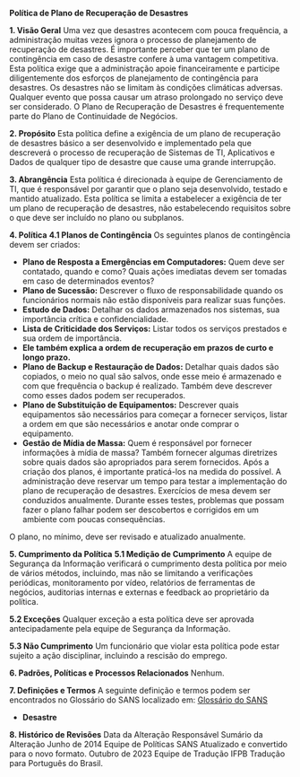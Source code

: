 **Política de Plano de Recuperação de Desastres**

**1. Visão Geral**
Uma vez que desastres acontecem com pouca frequência, a administração muitas vezes ignora o processo de planejamento de recuperação de desastres. É importante perceber que ter um plano de contingência em caso de desastre confere à <Nome da Empresa> uma vantagem competitiva. Esta política exige que a administração apoie financeiramente e participe diligentemente dos esforços de planejamento de contingência para desastres. Os desastres não se limitam às condições climáticas adversas. Qualquer evento que possa causar um atraso prolongado no serviço deve ser considerado. O Plano de Recuperação de Desastres é frequentemente parte do Plano de Continuidade de Negócios.

**2. Propósito**
Esta política define a exigência de um plano de recuperação de desastres básico a ser desenvolvido e implementado pela <Nome da Empresa> que descreverá o processo de recuperação de Sistemas de TI, Aplicativos e Dados de qualquer tipo de desastre que cause uma grande interrupção.

**3. Abrangência**
Esta política é direcionada à equipe de Gerenciamento de TI, que é responsável por garantir que o plano seja desenvolvido, testado e mantido atualizado. Esta política se limita a estabelecer a exigência de ter um plano de recuperação de desastres, não estabelecendo requisitos sobre o que deve ser incluído no plano ou subplanos.

**4. Política**
**4.1 Planos de Contingência**
Os seguintes planos de contingência devem ser criados:
- **Plano de Resposta a Emergências em Computadores:** Quem deve ser contatado, quando e como? Quais ações imediatas devem ser tomadas em caso de determinados eventos?
- **Plano de Sucessão:** Descrever o fluxo de responsabilidade quando os funcionários normais não estão disponíveis para realizar suas funções.
- **Estudo de Dados:** Detalhar os dados armazenados nos sistemas, sua importância crítica e confidencialidade.
- **Lista de Criticidade dos Serviços:** Listar todos os serviços prestados e sua ordem de importância.
- **Ele também explica a ordem de recuperação em prazos de curto e longo prazo.**
- **Plano de Backup e Restauração de Dados:** Detalhar quais dados são copiados, o meio no qual são salvos, onde esse meio é armazenado e com que frequência o backup é realizado. Também deve descrever como esses dados podem ser recuperados.
- **Plano de Substituição de Equipamentos:** Descrever quais equipamentos são necessários para começar a fornecer serviços, listar a ordem em que são necessários e anotar onde comprar o equipamento.
- **Gestão de Mídia de Massa:** Quem é responsável por fornecer informações à mídia de massa? Também fornecer algumas diretrizes sobre quais dados são apropriados para serem fornecidos.
Após a criação dos planos, é importante praticá-los na medida do possível. A administração deve reservar um tempo para testar a implementação do plano de recuperação de desastres. Exercícios de mesa devem ser conduzidos anualmente. Durante esses testes, problemas que possam fazer o plano falhar podem ser descobertos e corrigidos em um ambiente com poucas consequências.

O plano, no mínimo, deve ser revisado e atualizado anualmente.

**5. Cumprimento da Política**
**5.1 Medição de Cumprimento**
A equipe de Segurança da Informação verificará o cumprimento desta política por meio de vários métodos, incluindo, mas não se limitando a verificações periódicas, monitoramento por vídeo, relatórios de ferramentas de negócios, auditorias internas e externas e feedback ao proprietário da política.

**5.2 Exceções**
Qualquer exceção a esta política deve ser aprovada antecipadamente pela equipe de Segurança da Informação.

**5.3 Não Cumprimento**
Um funcionário que violar esta política pode estar sujeito a ação disciplinar, incluindo a rescisão do emprego.

**6. Padrões, Políticas e Processos Relacionados**
Nenhum.

**7. Definições e Termos**
A seguinte definição e termos podem ser encontrados no Glossário do SANS localizado em: [Glossário do SANS](https://www.sans.org/security-resources/glossary-of-terms/)
- **Desastre**

**8. Histórico de Revisões**
Data da Alteração	Responsável	Sumário da Alteração
Junho de 2014	Equipe de Políticas SANS	Atualizado e convertido para o novo formato.
Outubro de 2023 Equipe de Tradução IFPB Tradução para Português do Brasil.